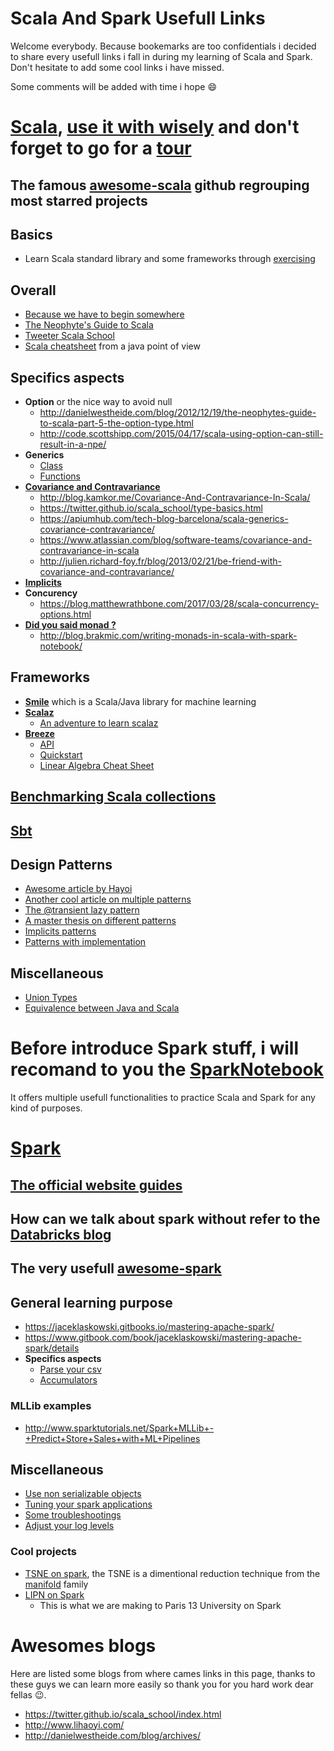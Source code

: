 # Scala And Spark Usefull Links
Welcome everybody. Because bookemarks are too confidentials i decided to share every usefull links i fall in during my learning of Scala and Spark. Don't hesitate to add some cool links i have missed.

Some comments will be added with time i hope :smile:

# [Scala](https://www.scala-lang.org/), [use it with wisely](http://www.scala-lang.org/api/current/#package) and don't forget to go for a [tour](https://docs.scala-lang.org/tour/tour-of-scala.html)
## The famous [awesome-scala](https://github.com/lauris/awesome-scala) github regrouping most starred projects
## Basics
* Learn Scala standard library and some frameworks through [exercising](https://www.scala-exercises.org/)
## Overall
* [Because we have to begin somewhere](https://www.scala-exercises.org/)
* [The Neophyte's Guide to Scala](http://danielwestheide.com/scala/neophytes.html)
* [Tweeter Scala School](https://twitter.github.io/scala_school/index.html)
* [Scala cheatsheet](https://mbonaci.github.io/scala/) from a java point of view
## Specifics aspects
* **Option** or the nice way to avoid null
  * http://danielwestheide.com/blog/2012/12/19/the-neophytes-guide-to-scala-part-5-the-option-type.html
  * http://code.scottshipp.com/2015/04/17/scala-using-option-can-still-result-in-a-npe/
* **Generics**
  * [Class](https://docs.scala-lang.org/tour/generic-classes.html)
  * [Functions](https://docs.scala-lang.org/tour/polymorphic-methods.html)
* **[Covariance and Contravariance](https://docs.scala-lang.org/tour/variances.html)**
  * http://blog.kamkor.me/Covariance-And-Contravariance-In-Scala/
  * https://twitter.github.io/scala_school/type-basics.html
  * https://apiumhub.com/tech-blog-barcelona/scala-generics-covariance-contravariance/
  * https://www.atlassian.com/blog/software-teams/covariance-and-contravariance-in-scala
  * http://julien.richard-foy.fr/blog/2013/02/21/be-friend-with-covariance-and-contravariance/
* **[Implicits](https://docs.scala-lang.org/tour/implicit-parameters.html)**
* **Concurency**
  * https://blog.matthewrathbone.com/2017/03/28/scala-concurrency-options.html
* **[Did you said monad ?](https://en.wikipedia.org/wiki/Monad_(functional_programming))**
  * http://blog.brakmic.com/writing-monads-in-scala-with-spark-notebook/
## Frameworks 
* **[Smile](https://haifengl.github.io/smile/)** which is a Scala/Java library for machine learning
* **[Scalaz](https://github.com/scalaz/scalaz)**
  * [An adventure to learn scalaz](http://eed3si9n.com/learning-scalaz/index.html)
* **[Breeze](https://github.com/scalanlp/breeze)**
  * [API](http://www.scalanlp.org/api/breeze/#breeze.package)
  * [Quickstart](https://github.com/scalanlp/breeze/wiki/Quickstart)
  * [Linear Algebra Cheat Sheet](https://github.com/scalanlp/breeze/wiki/Linear-Algebra-Cheat-Sheet) 
## [Benchmarking Scala collections](http://www.lihaoyi.com/post/BenchmarkingScalaCollections.html)
## [Sbt](https://www.scala-sbt.org/)
## Design Patterns
- [Awesome article by Hayoi](http://www.lihaoyi.com/post/OldDesignPatternsinScala.html)
- [Another cool article on multiple patterns](https://pavelfatin.com/design-patterns-in-scala/)
- [The @transient lazy pattern](http://fdahms.com/2015/10/14/scala-and-the-transient-lazy-val-pattern/)
- [A master thesis on different patterns](https://www.scala-lang.org/old/sites/default/files/FrederikThesis.pdf)
- [Implicits patterns](http://www.lihaoyi.com/post/ImplicitDesignPatternsinScala.html)
- [Patterns with implementation](https://github.com/jfaerman/scala-patterns)
## Miscellaneous
* [Union Types](http://milessabin.com/blog/2011/06/09/scala-union-types-curry-howard/)
* [Equivalence between Java and Scala](http://rea.tech/java-to-scala-cheatsheet/)

# Before introduce Spark stuff, i will recomand to you the [SparkNotebook](https://github.com/spark-notebook/spark-notebook)
It offers multiple usefull functionalities to practice Scala and Spark for any kind of purposes.

# [Spark](https://spark.apache.org/)
## [The official website guides](http://spark.apache.org/docs/latest/quick-start.html)
## How can we talk about spark without refer to the [Databricks blog](https://databricks.com/blog)
## The very usefull [awesome-spark](https://github.com/awesome-spark/awesome-spark)
## General learning purpose
* https://jaceklaskowski.gitbooks.io/mastering-apache-spark/
* https://www.gitbook.com/book/jaceklaskowski/mastering-apache-spark/details
* **Specifics aspects**
  * [Parse your csv](http://carminedimascio.com/2015/02/apache-spark-convert-csv-to-rdd/)
  * [Accumulators](http://imranrashid.com/posts/Spark-Accumulators/)
### MLLib examples
* http://www.sparktutorials.net/Spark+MLLib+-+Predict+Store+Sales+with+ML+Pipelines
## Miscellaneous
* [Use non serializable objects](https://www.nicolaferraro.me/2016/02/22/using-non-serializable-objects-in-apache-spark/)
* [Tuning your spark applications](http://evertrue.github.io/blog/2015/03/20/tuning-guidelines-for-apache-spark/)
* [Some troubleshootings](https://developer.ibm.com/hadoop/2016/07/18/troubleshooting-and-tuning-spark-for-heavy-workloads/)
* [Adjust your log levels](https://mapr.com/blog/how-log-apache-spark/)
### Cool projects
* [TSNE on spark](https://github.com/saurfang/spark-tsne), the TSNE is a dimentional reduction technique from the [manifold](https://en.wikipedia.org/wiki/Manifold) family
* [LIPN on Spark](https://github.com/Spark-clustering-notebook)
  * This is what we are making to Paris 13 University on Spark

# Awesomes blogs
Here are listed some blogs from where cames links in this page, thanks to these guys we can learn more easily so thank you for you hard work dear fellas :wink:.
* https://twitter.github.io/scala_school/index.html
* http://www.lihaoyi.com/
* http://danielwestheide.com/blog/archives/

